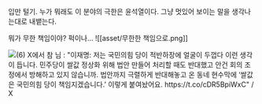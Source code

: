 입만 털기.
누가 뭐래도 이 분야의 극한은 윤석열이다.
그냥 멋있어 보이는 말을 생각나는대로 내뱉는다.

뭐가 무한 책임이야? 퍽이나...
![[asset/무한한 책임으로.png]]

![(6) X에서 참 님 : "이재명: 저는 국민의힘 당이 적반하장에 얼굴이 두껍다 이런 생각이 듭니다. 민주당이 쌀값 정상화 위해 법안 만들어 처리할 때도 반대했고 안건 회의 조정에서 방해하고 있지 않습니까. 법안까지 극렬하게 반대해놓고 온 동네 현수막에 ‘쌀값은 국민의힘 당이 책임지겠습니다.’ 이렇게 붙여놨어요. https://t.co/cDR5BpiWxC" / X](https://x.com/cdsljmm/status/1870738740555223103)